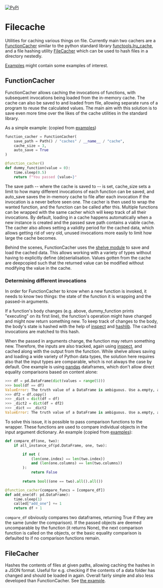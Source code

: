 [![PyPi](https://img.shields.io/pypi/v/filecacheutils)](https://pypi.org/project/filecacheutils/)

# Filecache

Utilities for caching various things on file. Currently main two
cachers are a [FunctionCacher](#functioncacher) similar to the python standard
library [functools.lru_cache](https://docs.python.org/3/library/functools.html#functools.lru_cache),
and a file hashing utility [FileCacher](#filecacher) which can be used to hash files
in a directory nestedly.

[Examples](examples) might contain some examples of interest.

## FunctionCacher

FunctionCacher allows caching the invocations of functions, with subsequent
invocations being loaded from the in-memory cache. The cache can
also be saved to and loaded from file, allowing separate runs of a program
to reuse the calculated values. The main aim with this solution is
to save even more time over the likes of the cache utilities in the
standard library.

As a simple example: (copied from [examples](examples/dummy_function.py))

```python
function_cacher = FunctionCacher(
    save_path = Path() / "caches" / __name__ / "cache",
    cache_size = 3,
    auto_save = True
)

@function_cacher()
def dummy_function(value = 0):
    time.sleep(0.5)
    return f"You passed {value=}"
```

The save path -- where the cache is saved to -- is set, cache_size
sets a limit to how many different invocations of each function
can be saved, and auto_save saves the in-memory cache to file after
each invocation if the invocation is a never before seen one. The cacher
is then used to wrap the wanted function, and the function
can be called after this. Multiple functions can be wrapped with the
same cacher which will keep track of all their invocations.
By default, loading in a cache happens
automatically when a new instance is created and the passed save path
contains a viable cache. The cacher also allows setting a validity
period for the cached data, which allows getting rid of very old,
unused invocations more easily to limit how large the cache becomes.

Behind the scenes, FunctionCacher uses the [shelve module](https://docs.python.org/3/library/shelve.html)
to save and load the cached data. This allows working with a variety
of types without having to explicitly define (de)serialisation.
Values gotten from the cache are deepcopied such that the returned
value can be modified without modifying the value in the cache.

### Determining different invocations

In order for FunctionCacher to know when a new function is invoked,
it needs to know two things: the state of the function it is wrapping
and the passed-in arguments.

If a function's body changes (e.g. above,
dummy_function prints "executing" on its first line), the function's
operation might have changed and might now return something new.
To keep track of changes to the body, the body's state is hashed with the help of
[inspect](https://docs.python.org/3/library/inspect.html)
and [hashlib](https://docs.python.org/3/library/hashlib.html). The cached
invocations are matched to this hash.

When the passed in arguments change, the function may return something
new. Therefore, the inputs are also tracked, again using
[inspect](https://docs.python.org/3/library/inspect.html), and cached
along with the output from the function. While
shelve allows saving and loading a wide variety of Python data types,
the solution here requires also that the input types are comparable, which
is not always the case by default. One example is using [pandas](https://pandas.pydata.org/)
dataframes, which don't allow direct equality comparisons based on content
alone:

```python
>>> df = pd.DataFrame(dict(values = range(5)))
>>> bool(df == df)
ValueError: The truth value of a DataFrame is ambiguous. Use a.empty, a.bool(), a.item(), a.any() or a.all().
>>> df2 = df.copy()
>>> _dict = dict(df = df)
>>> _dict2 = dict(df = df2)
>>> _dict == _dict2
ValueError: The truth value of a DataFrame is ambiguous. Use a.empty, a.bool(), a.item(), a.any() or a.all()
```


To solve this issue, it is possible to pass comparison functions to
the wrapper. These functions are used to compare individual objects in the input
argument dictionary. An example (copied from [examples](examples/function_cacher.ipynb)):

```python
def compare_df(one, two):
    if all_instance_of(pd.DataFrame, one, two):

        if not (
            (len(one.index) == len(two.index))
            and (len(one.columns) == len(two.columns))
        ):
            return False
        
        return bool((one == two).all().all())

@function_cacher(compare_funcs = [compare_df])
def add_one(df: pd.DataFrame):
    time.sleep(1)
    called["add_one"] += 1
    return df + 1
```

`compare_df` obviously compares two dataframes, returning True
if they are the same (under the comparison). If the passed objects
are deemed uncomparable by the function (it returns None), the next
comparison function is called on the objects, or the basic equality
comparison is defaulted to if no comparison functions remain.

## FileCacher

Hashes the contents of files at given paths, allowing
caching the hashes in a JSON format. Useful for e.g. checking
if the contents of a data folder has changed and should be loaded
in again. Overall fairly simple and also less developed than FunctionCacher.
See [the example](examples/file_cacher.ipynb).

